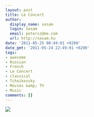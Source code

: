```yaml
---
layout: post
title: Le Concert
author:
  display_name: sesam
  login: sesam
  email: petersz@me.com
  url: http://sesam.hu
date: '2011-05-25 00:49:01 +0200'
date_gmt: '2011-05-24 22:49:01 +0200'
tags:
- awesome
- Russian
- French
- Le Concert
- classical
- Tchaikovsky
- Movies &amp; TV
- Music
comments: []
---
```


[![](http://sesam.hu/wp-content/uploads/2011/05/melanie-laurent-le-concert.jpg)](http://www.imdb.com/title/tt1320082)
